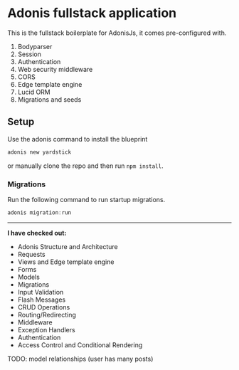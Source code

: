 # Adonis fullstack application

This is the fullstack boilerplate for AdonisJs, it comes pre-configured with.

1. Bodyparser
2. Session
3. Authentication
4. Web security middleware
5. CORS
6. Edge template engine
7. Lucid ORM
8. Migrations and seeds

## Setup

Use the adonis command to install the blueprint

```bash
adonis new yardstick
```

or manually clone the repo and then run `npm install`.


### Migrations

Run the following command to run startup migrations.

```js
adonis migration:run
```

----

**I have checked out:**

- Adonis Structure and Architecture
- Requests
- Views and Edge template engine
- Forms
- Models
- Migrations
- Input Validation
- Flash Messages
- CRUD Operations
- Routing/Redirecting
- Middleware
- Exception Handlers
- Authentication
- Access Control and Conditional Rendering

TODO: model relationships (user has many posts)